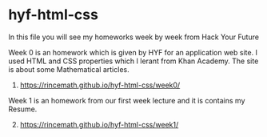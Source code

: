 # hyf-html-css
In this file you will see my homeworks week by week from Hack Your Future

Week 0 is an homework which is given by HYF for an application web site. I used HTML and CSS properties which I lerant from Khan Academy. The site is about some Mathematical articles.

1. https://rincemath.github.io/hyf-html-css/week0/

Week 1 is an homework from our first week lecture and it is contains my Resume.

2. https://rincemath.github.io/hyf-html-css/week1/
